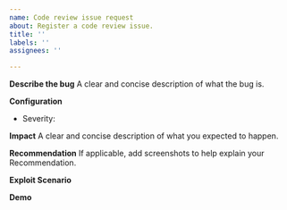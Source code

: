 ```yaml
---
name: Code review issue request
about: Register a code review issue.
title: ''
labels: ''
assignees: ''

---
```


**Describe the bug**
A clear and concise description of what the bug is.

**Configuration**
- Severity:

**Impact**
A clear and concise description of what you expected to happen.

**Recommendation**
If applicable, add screenshots to help explain your Recommendation.

**Exploit Scenario**

**Demo**

